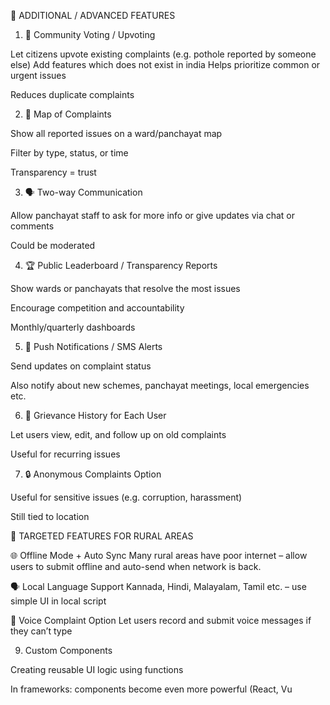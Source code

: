 🌟 ADDITIONAL / ADVANCED FEATURES
1. 📢 Community Voting / Upvoting

Let citizens upvote existing complaints (e.g. pothole reported by someone else)
Add features which does not exist in india 
Helps prioritize common or urgent issues

Reduces duplicate complaints

2. 📍 Map of Complaints

Show all reported issues on a ward/panchayat map

Filter by type, status, or time

Transparency = trust

3. 🗣️ Two-way Communication

Allow panchayat staff to ask for more info or give updates via chat or comments

Could be moderated

4. 🏆 Public Leaderboard / Transparency Reports

Show wards or panchayats that resolve the most issues

Encourage competition and accountability

Monthly/quarterly dashboards

5. 🔔 Push Notifications / SMS Alerts

Send updates on complaint status

Also notify about new schemes, panchayat meetings, local emergencies etc.

6. 🧾 Grievance History for Each User

Let users view, edit, and follow up on old complaints

Useful for recurring issues

7. 🔒 Anonymous Complaints Option

Useful for sensitive issues (e.g. corruption, harassment)

Still tied to location

🎯 TARGETED FEATURES FOR RURAL AREAS

🌐 Offline Mode + Auto Sync
Many rural areas have poor internet – allow users to submit offline and auto-send when network is back.

🗣️ Local Language Support
Kannada, Hindi, Malayalam, Tamil etc. – use simple UI in local script

🎥 Voice Complaint Option
Let users record and submit voice messages if they can’t type




9. Custom Components

Creating reusable UI logic using functions

In frameworks: components become even more powerful (React, Vu
